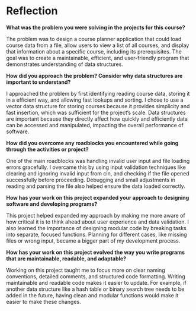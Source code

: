 

# **Reflection**

**What was the problem you were solving in the projects for this course?**

The problem was to design a course planner application that could load course data from a file, allow users to view a list of all courses, and display that information about a specific course, including its prerequisites. The goal was to create a maintainable, efficient, and user-friendly program that demonstrates understanding of data structures.

**How did you approach the problem? Consider why data structures are important to understand?**

I approached the problem by first identifying reading course data, storing it in a efficient way, and allowing fast lookups and sorting. I chose to use a vector data structure for storing courses because it provides simplicity and fast insertion, which was sufficient for the project’s scale. Data structures are important because they directly affect how quickly and efficiently data can be accessed and manipulated, impacting the overall performance of software.

**How did you overcome any roadblocks you encountered while going through the activities or project?**

One of the main roadblocks was handling invalid user input and file loading errors gracefully. I overcame this by using input validation techniques like clearing and ignoring invalid input from cin, and checking if the file opened successfully before proceeding. Debugging and small adjustments in reading and parsing the file also helped ensure the data loaded correctly.

**How has your work on this project expanded your approach to designing software and developing programs?**

This project helped expanded my approach by making me more aware of how critical it is to think ahead about user experience and data validation. I also learned the importance of designing modular code by breaking tasks into separate, focused functions. Planning for different cases, like missing files or wrong input, became a bigger part of my development process.

**How has your work on this project evolved the way you write programs that are maintainable, readable, and adaptable?**

Working on this project taught me to focus more on clear naming conventions, detailed comments, and structured code formatting. Writing maintainable and readable code makes it easier to update. For example, if another data structure like a hash table or binary search tree needs to be added in the future, having clean and modular functions would make it easier to make these changes.
